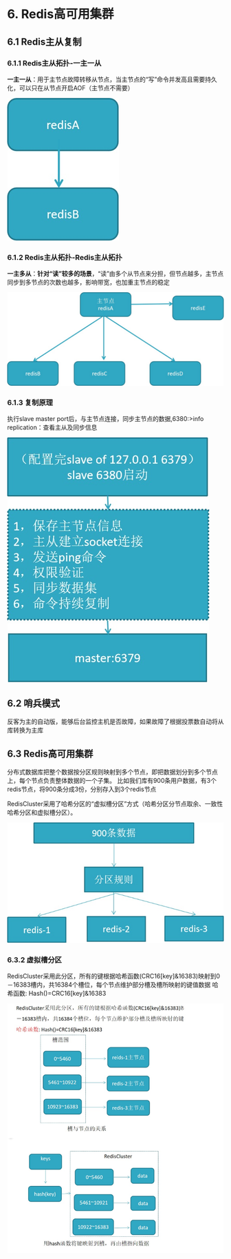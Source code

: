 # 6. Redis高可用集群

## 6.1 Redis主从复制

### 6.1.1 Redis主从拓扑-一主一从

**一主一从**：用于主节点故障转移从节点，当主节点的“写”命令并发高且需要持久化，可以只在从节点开启AOF（主节点不需要）


<a data-fancybox title="Redis主从拓扑" href="./image/rediscopy.jpg">![Redis主从拓扑](./image/rediscopy.jpg)</a>

### 6.1.2 Redis主从拓扑-Redis主从拓扑

**一主多从**：**针对“读”较多的场景**，“读”由多个从节点来分担，但节点越多，主节点同步到多节点的次数也越多，影响带宽，也加重主节点的稳定

<a data-fancybox title="Redis主从拓扑" href="./image/rediscopy02.jpg">![Redis主从拓扑](./image/rediscopy02.jpg)</a>

### 6.1.3 复制原理

执行slave master port后，与主节点连接，同步主节点的数据,6380:>info replication：查看主从及同步信息

<a data-fancybox title="Redis主从拓扑" href="./image/rediscopy03.jpg">![Redis主从拓扑](./image/rediscopy03.jpg)</a>


## 6.2 哨兵模式

反客为主的自动版，能够后台监控主机是否故障，如果故障了根据投票数自动将从库转换为主库


## 6.3 Redis高可用集群

分布式数据库把整个数据按分区规则映射到多个节点，即把数据划分到多个节点上，每个节点负责整体数据的一个子集。
比如我们库有900条用户数据，有3个redis节点，将900条分成3份，分别存入到3个redis节点

RedisCluster采用了哈希分区的“虚拟槽分区”方式（哈希分区分节点取余、一致性哈希分区和虚拟槽分区）。

<a data-fancybox title="Redis高可用集群" href="./image/redis51.jpg">![Redis高可用集群](./image/redis51.jpg)</a>


### 6.3.2 虚拟槽分区

RedisCluster采用此分区，所有的键根据哈希函数(CRC16[key]&16383)映射到0－16383槽内，共16384个槽位，每个节点维护部分槽及槽所映射的键值数据
哈希函数: Hash()=CRC16[key]&16383


<a data-fancybox title="虚拟槽分区" href="./image/rediscluster.jpg">![虚拟槽分区](./image/rediscluster.jpg)</a>
